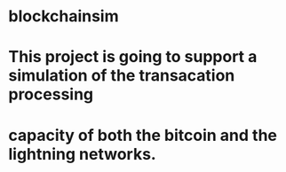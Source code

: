 # blockchainsim
# This project is going to support a simulation of the transacation processing
# capacity of both the bitcoin and the lightning networks.

